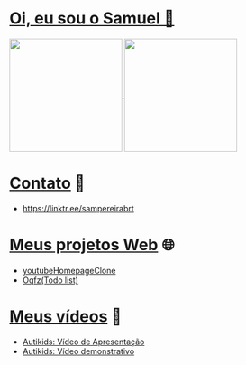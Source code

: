# **[Oi, eu sou o Samuel 👋](https://linktr.ee/sampereirabrt)**

<a href="https://github.com/sampbrt/">
  <img height=200 align="center" src="https://github-readme-stats.vercel.app/api?username=sampbrt&show_icons=true&theme=tokyonight" />
</a>
<a href="https://github.com/sampbrt/">
  <img height=200 align="center" src="https://github-readme-stats.vercel.app/api/top-langs?username=sampbrt&layout=compact&langs_count=8&card_width=320&show_icons=true&theme=tokyonight" />
</a>

# [Contato](https://linktr.ee/sampereirabrt) 📧
+ https://linktr.ee/sampereirabrt

# [Meus projetos Web](https://linktr.ee/sampereirabrt) 🌐
+ [youtubeHomepageClone](https://sampbrt.github.io/youtubeHomepageClone/)
+ [Oqfz(Todo list)](https://sampbrt.github.io/Oqfz-Todo-list/)

# [Meus vídeos](https://linktr.ee/sampereirabrt) 🎥
+ [Autikids: Vídeo de Apresentação](https://www.youtube.com/watch?v=gwaOvcCb9-w)
+ [Autikids: Vídeo demonstrativo](https://www.youtube.com/watch?v=HsBhddAzQME)
